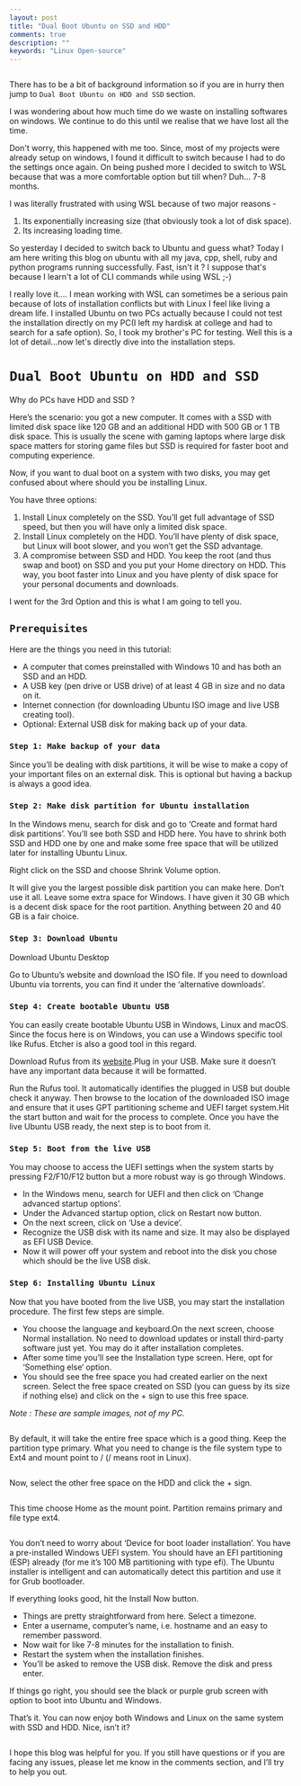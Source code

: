 ```yaml
---
layout: post
title: "Dual Boot Ubuntu on SSD and HDD"
comments: true
description: ""
keywords: "Linux Open-source"
---
```


<img  src="/assets/images/linux5.png" alt>

There has to be a bit of background information so if you are in hurry then jump to `Dual Boot Ubuntu on HDD and SSD` section. 

I was wondering about how much time do we waste on installing softwares on windows. We continue to do this until we realise that we have lost all the time.

Don't worry, this happened with me too. Since, most of my projects were already setup on windows, I found it difficult to switch because I had to do the settings once again. On being pushed more I decided to switch to WSL because that was a more comfortable option but till when? Duh... 7-8 months. 

I was literally frustrated with using WSL because of two major reasons -
1. Its exponentially increasing size (that obviously took a lot of disk space).
2. Its increasing loading time.

So yesterday I decided to switch back to Ubuntu and guess what? Today I am here writing this blog on ubuntu with all my java, cpp, shell, ruby and python programs running successfully. Fast, isn't it ? I suppose that's because I learn't a lot of CLI commands while using WSL ;-) 

I really love it.... I mean working with WSL can sometimes be a serious pain because of lots of installation conflicts but with Linux I feel like living a dream life. I installed Ubuntu on two PCs actually because I could not test the installation directly on my PC(I left my hardisk at college and had to search for a safe option). So, I took my brother's PC for testing. Well this is a lot of detail...now let's directly dive into the installation steps.

# `Dual Boot Ubuntu on HDD and SSD`
Why do PCs have HDD and SSD ?

Here’s the scenario: you got a new computer. It comes with a SSD with limited disk space like 120 GB and an additional HDD with 500 GB or 1 TB disk space. This is usually the scene with gaming laptops where large disk space matters for storing game files but SSD is required for faster boot and computing experience. 

Now, if you want to dual boot on a system with two disks, you may get confused about where should you be installing Linux.

You have three options:
1. Install Linux completely on the SSD. You’ll get full advantage of SSD speed, but then you will have only a limited disk space. 
2. Install Linux completely on the HDD. You’ll have plenty of disk space, but Linux will boot slower, and you won’t get the SSD advantage.
3. A compromise between SSD and HDD. You keep the root (and thus swap and boot) on SSD and you put your Home directory on HDD. This way, you boot faster into Linux and you have plenty of disk space for your personal documents and downloads.

I went for the 3rd Option and this is what I am going to tell you.

## `Prerequisites`
Here are the things you need in this tutorial:

- A computer that comes preinstalled with Windows 10 and has both an SSD and an HDD.
- A USB key (pen drive or USB drive) of at least 4 GB in size and no data on it.
- Internet connection (for downloading Ubuntu ISO image and live USB creating tool).
-  Optional: External USB disk for making back up of your data.

### `Step 1: Make backup of your data`

Since you’ll be dealing with disk partitions, it will be wise to make a copy of your important files on an external disk. This is optional but having a backup is always a good idea.

### `Step 2: Make disk partition for Ubuntu installation`

In the Windows menu, search for disk and go to ‘Create and format hard disk partitions’.
You’ll see both SSD and HDD here. You have to shrink both SSD and HDD one by one and make some free space that will be utilized later for installing Ubuntu Linux.

Right click on the SSD and choose Shrink Volume option. 

It will give you the largest possible disk partition you can make here. Don’t use it all. Leave some extra space for Windows. I have given it 30 GB which is a decent disk space for the root partition. Anything between 20 and 40 GB is a fair choice.

### `Step 3: Download Ubuntu`
Download Ubuntu Desktop

Go to Ubuntu’s website and download the ISO file. If you need to download Ubuntu via torrents, you can find it under the ‘alternative downloads’.

### `Step 4: Create bootable Ubuntu USB`

You can easily create bootable Ubuntu USB in Windows, Linux and macOS. Since the focus here is on Windows, you can use a Windows specific tool like Rufus. Etcher is also a good tool in this regard.

Download Rufus from its [website](https://rufus.ie/).Plug in your USB. Make sure it doesn’t have any important data because it will be formatted.

Run the Rufus tool. It automatically identifies the plugged in USB but double check it anyway. Then browse to the location of the downloaded ISO image and ensure that it uses GPT partitioning scheme and UEFI target system.Hit the start button and wait for the process to complete. Once you have the live Ubuntu USB ready, the next step is to boot from it.

### `Step 5: Boot from the live USB`

You may choose to access the UEFI settings when the system starts by pressing F2/F10/F12 button but a more robust way is go through Windows.

- In the Windows menu, search for UEFI and then click on ‘Change advanced startup options’.
- Under the Advanced startup option, click on Restart now button.
- On the next screen, click on ‘Use a device’.
- Recognize the USB disk with its name and size. It may also be displayed as EFI USB Device.
- Now it will power off your system and reboot into the disk you chose which should be the live USB disk. 

### `Step 6: Installing Ubuntu Linux`

Now that you have booted from the live USB, you may start the installation procedure. The first few steps are simple. 
- You choose the language and keyboard.On the next screen, choose Normal installation. No need to download updates or install third-party software just yet. You may do it after installation completes. 
- After some time you’ll see the Installation type screen. Here, opt for ‘Something else‘ option.
- You should see the free space you had created earlier on the next screen. Select the free space created on SSD (you can guess by its size if nothing else) and click on the + sign to use this free space.

_Note : These are sample images, not of my PC._

<img src="/assets/images/linux1.png" alt>

By default, it will take the entire free space which is a good thing. Keep the partition type primary.
What you need to change is the file system type to Ext4 and mount point to / (/ means root in Linux).

<img src="/assets/images/linux2.png" alt>

Now, select the other free space on the HDD and click the + sign.

<img src="/assets/images/linux3.png" alt>

This time choose Home as the mount point. Partition remains primary and file type ext4.

<img src="/assets/images/linux4.png" alt>

You don’t need to worry about ‘Device for boot loader installation’. You have a pre-installed Windows UEFI system. You should have an EFI partitioning (ESP) already (for me it’s 100 MB partitioning with type efi). The Ubuntu installer is intelligent and can automatically detect this partition and use it for Grub bootloader.

 If everything looks good, hit the Install Now button.

- Things are pretty straightforward from here. Select a timezone. 
- Enter a username, computer’s name, i.e. hostname and an easy to remember password. 
- Now wait for like 7-8 minutes for the installation to finish.
- Restart the system when the installation finishes.
- You’ll be asked to remove the USB disk. Remove the disk and press enter.

 If things go right, you should see the black or purple grub screen with option to boot into Ubuntu and Windows.

 That’s it. You can now enjoy both Windows and Linux on the same system with SSD and HDD. Nice, isn’t it?

<img src="/assets/images/linux6.png" alt>

I hope this blog was helpful for you. If you still have questions or if you are facing any issues, please let me know in the comments section, and I’ll try to help you out.
